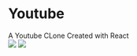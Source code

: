 <h1>Youtube</h1>
A Youtube CLone Created with React
<br/>
<img src="https://user-images.githubusercontent.com/32615205/37552761-52f3c158-29e1-11e8-9800-b1e5e1db0c6e.png"/>
<img src="https://user-images.githubusercontent.com/32615205/37552762-533057c6-29e1-11e8-87e9-adc5caa60059.png"/>
